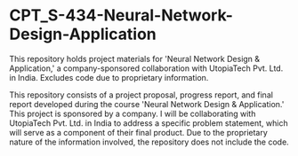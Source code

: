 # CPT_S-434-Neural-Network-Design-Application
This repository holds project materials for 'Neural Network Design &amp; Application,' a company-sponsored collaboration with UtopiaTech Pvt. Ltd. in India. Excludes code due to proprietary information.

This repository consists of a project proposal, progress report, and final report developed during the course 'Neural Network Design & Application.' This project is sponsored by a company. I will be collaborating with UtopiaTech Pvt. Ltd. in India to address a specific problem statement, which will serve as a component of their final product. Due to the proprietary nature of the information involved, the repository does not include the code.
